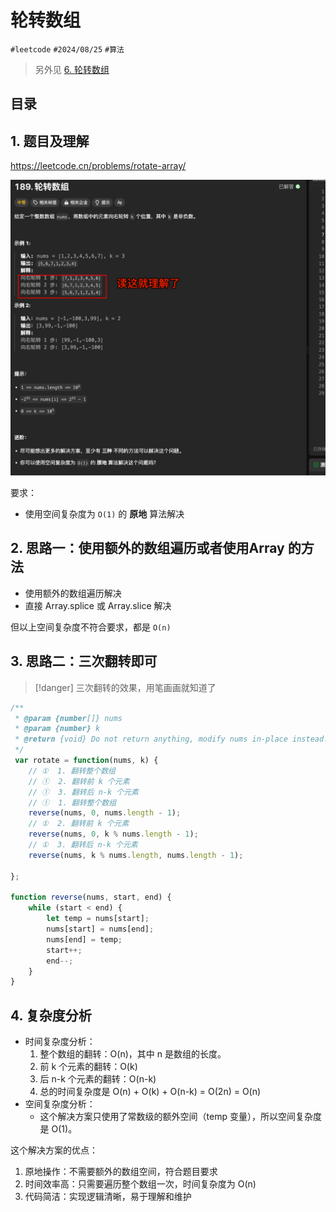 
# 轮转数组


`#leetcode`   `#2024/08/25`  `#算法`  

> 另外见 [6.  轮转数组](/post/fb45e1159f7258b6b98376281de13a92.html)


## 目录
<!-- toc -->
 ## 1. 题目及理解 

https://leetcode.cn/problems/rotate-array/

![图片&文件](./files/Pastedimage20240825091019.png)

要求：
-  使用空间复杂度为 `O(1)` 的 **原地** 算法解决

## 2. 思路一：使用额外的数组遍历或者使用Array 的方法

- 使用额外的数组遍历解决
- 直接 Array.splice 或 Array.slice 解决

但以上空间复杂度不符合要求，都是 `O(n)`

## 3. 思路二：三次翻转即可

> [!danger]
>  三次翻转的效果，用笔画画就知道了

```javascript
/**  
 * @param {number[]} nums  
 * @param {number} k  
 * @return {void} Do not return anything, modify nums in-place instead.  
 */
 var rotate = function(nums, k) {  
    // ①  1. 翻转整个数组  
    // ①  2. 翻转前 k 个元素  
    // ①  3. 翻转后 n-k 个元素  
    // ①  1. 翻转整个数组  
    reverse(nums, 0, nums.length - 1);  
    // ①  2. 翻转前 k 个元素  
    reverse(nums, 0, k % nums.length - 1);  
    // ①  3. 翻转后 n-k 个元素  
    reverse(nums, k % nums.length, nums.length - 1);  
  
};  
  
function reverse(nums, start, end) {  
    while (start < end) {  
        let temp = nums[start];  
        nums[start] = nums[end];  
        nums[end] = temp;  
        start++;  
        end--;  
    }  
}
```

## 4. 复杂度分析

- 时间复杂度分析：
	1. 整个数组的翻转：O(n)，其中 n 是数组的长度。
	2. 前 k 个元素的翻转：O(k)
	3. 后 n-k 个元素的翻转：O(n-k)
	4. 总的时间复杂度是 O(n) + O(k) + O(n-k) = O(2n) = O(n)
- 空间复杂度分析： 
	- 这个解决方案只使用了常数级的额外空间（temp 变量），所以空间复杂度是 O(1)。

这个解决方案的优点：

1. 原地操作：不需要额外的数组空间，符合题目要求
2. 时间效率高：只需要遍历整个数组一次，时间复杂度为 O(n)
3. 代码简洁：实现逻辑清晰，易于理解和维护 

